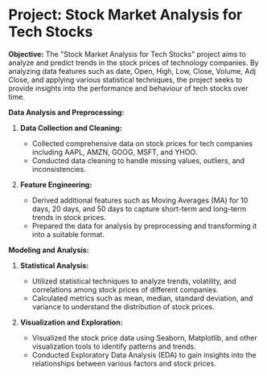 # **Project: Stock Market Analysis for Tech Stocks**

**Objective:**
The "Stock Market Analysis for Tech Stocks" project aims to analyze and predict trends in the stock prices of technology companies. By analyzing data features such as date, Open, High, Low, Close, Volume, Adj Close, and applying various statistical techniques, the project seeks to provide insights into the performance and behaviour of tech stocks over time.

**Data Analysis and Preprocessing:**
1. **Data Collection and Cleaning:**
   - Collected comprehensive data on stock prices for tech companies including AAPL, AMZN, GOOG, MSFT, and YHOO.
   - Conducted data cleaning to handle missing values, outliers, and inconsistencies.

2. **Feature Engineering:**
   - Derived additional features such as Moving Averages (MA) for 10 days, 20 days, and 50 days to capture short-term and long-term trends in stock prices.
   - Prepared the data for analysis by preprocessing and transforming it into a suitable format.

**Modeling and Analysis:**
1. **Statistical Analysis:**
   - Utilized statistical techniques to analyze trends, volatility, and correlations among stock prices of different companies.
   - Calculated metrics such as mean, median, standard deviation, and variance to understand the distribution of stock prices.

2. **Visualization and Exploration:**
   - Visualized the stock price data using Seaborn, Matplotlib, and other visualization tools to identify patterns and trends.
   - Conducted Exploratory Data Analysis (EDA) to gain insights into the relationships between various factors and stock prices.



